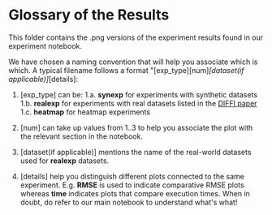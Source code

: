 # Glossary of the Results

This folder contains the .png versions of the experiment results found in our experiment notebook.

We have chosen a naming convention that will help you associate which is which. A typical filename follows a format "[exp_type][num]_[dataset(if applicable)]_[details]:

1. [exp_type] can be:
	1.a. __synexp__ for experiments with synthetic datasets
	1.b. __realexp__ for experiments with real datasets listed in the [DIFFI paper](https://paperswithcode.com/paper/interpretable-anomaly-detection-with-diffi)
	1.c. __heatmap__ for heatmap experiments

2. [num] can take up values from 1..3 to help you associate the plot with the relevant section in the notebook.

3. [dataset(if applicable)] mentions the name of the real-world datasets used for __realexp__ datasets. 

4. [details] help you distinguish different plots connected to the same experiment. E.g. __RMSE__ is used to indicate comparative RMSE plots whereas __time__ indicates plots that compare execution times. When in doubt, do refer to our main notebook to understand what's what!
